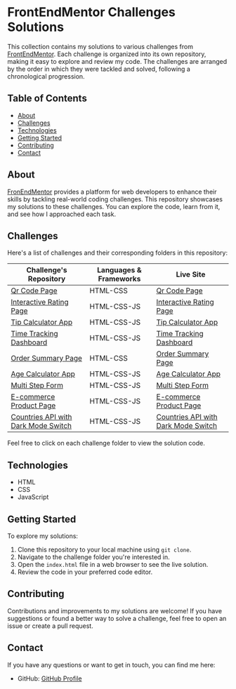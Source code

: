 # FrontEndMentor Challenges Solutions

This collection contains my solutions to various challenges from [FrontEndMentor](https://www.frontendmentor.io/). Each challenge is organized into its own repository, making it easy to explore and review my code.
The challenges are arranged by the order in which they were tackled and solved, following a chronological progression.


## Table of Contents

- [About](#about)
- [Challenges](#challenges)
- [Technologies](#technologies)
- [Getting Started](#getting-started)
- [Contributing](#contributing)
- [Contact](#Contact)

## About

[FronEndMentor](https://www.frontendmentor.io/) provides a platform for web developers to enhance their skills by tackling real-world coding challenges. This repository showcases my solutions to these challenges. You can explore the code, learn from it, and see how I approached each task.

## Challenges

Here's a list of challenges and their corresponding folders in this repository:

| Challenge's Repository | Languages & Frameworks | Live Site |
|---|---|---|
| [Qr Code Page](https://github.com/xCordeva/qr-code-page-FrontendmentorChallenges) | HTML-CSS | [Qr Code Page](https://xcordeva.github.io/qr-code-page-FrontendmentorChallenges) |
| [Interactive Rating Page](https://github.com/xCordeva/interactive-rating-page-FrontendmentorChallenges) | HTML-CSS-JS | [Interactive Rating Page](https://xcordeva.github.io/interactive-rating-page-FrontendmentorChallenges) |
| [Tip Calculator App](https://github.com/xCordeva/tip-calculator-app-FrontendmentorChallenges) | HTML-CSS-JS | [Tip Calculator App](https://xcordeva.github.io/tip-calculator-app-FrontendmentorChallenges) |
| [Time Tracking Dashboard](https://github.com/xCordeva/time-tracking-dashboard-FrontendmentorChallenges) | HTML-CSS-JS | [Time Tracking Dashboard](https://xcordeva.github.io/time-tracking-dashboard-FrontendmentorChallenges) |
| [Order Summary Page](https://github.com/xCordeva/order-summary-page-FrontendmentorChallenges) | HTML-CSS | [Order Summary Page](https://xcordeva.github.io/order-summary-page-FrontendmentorChallenges) |
| [Age Calculator App](https://github.com/xCordeva/age-calculator-app-FrontendmentorChallenges) | HTML-CSS-JS | [Age Calculator App](https://xcordeva.github.io/age-calculator-app-FrontendmentorChallenges) |
| [Multi Step Form](https://github.com/xCordeva/multi-step-form-FrontendmentorChallenges) | HTML-CSS-JS | [Multi Step Form](https://xcordeva.github.io/multi-step-form-FrontendmentorChallenges/) |
| [E-commerce Product Page](https://github.com/xCordeva/ecommerce-product-page-FrontendmentorChallenges) | HTML-CSS-JS | [E-commerce Product Page](https://xcordeva.github.io/ecommerce-product-page-FrontendmentorChallenges) |
| [Countries API with Dark Mode Switch](https://github.com/xCordeva/countries-api-with-theme-switcher-FrontendmentorChallenges) | HTML-CSS-JS | [Countries API with Dark Mode Switch](https://xcordeva.github.io/countries-api-with-theme-switcher-FrontendmentorChallenges/) |

Feel free to click on each challenge folder to view the solution code.

## Technologies

- HTML
- CSS
- JavaScript


## Getting Started

To explore my solutions:
1. Clone this repository to your local machine using `git clone`.
2. Navigate to the challenge folder you're interested in.
3. Open the `index.html` file in a web browser to see the live solution.
4. Review the code in your preferred code editor.


## Contributing

Contributions and improvements to my solutions are welcome! If you have suggestions or found a better way to solve a challenge, feel free to open an issue or create a pull request.


## Contact

If you have any questions or want to get in touch, you can find me here:

- GitHub: [GitHub Profile](https://github.com/xCordeva)

